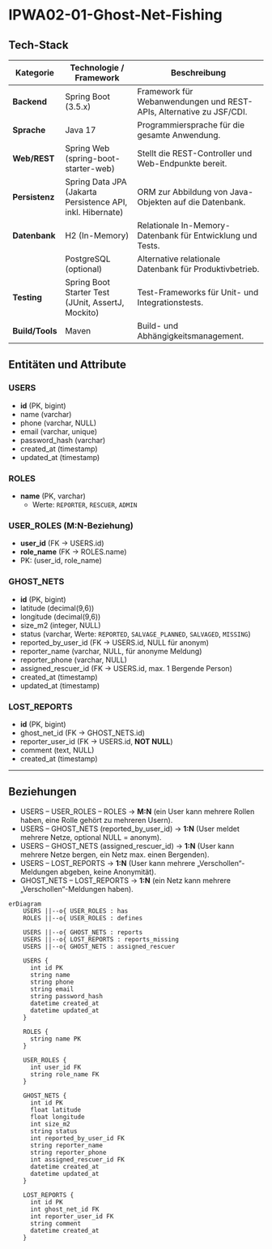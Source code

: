 # IPWA02-01-Ghost-Net-Fishing

## Tech-Stack

| Kategorie        | Technologie / Framework            | Beschreibung                                                                 |
|------------------|------------------------------------|-------------------------------------------------------------------------------|
| **Backend**      | Spring Boot (3.5.x)                | Framework für Webanwendungen und REST-APIs, Alternative zu JSF/CDI.          |
| **Sprache**      | Java 17                            | Programmiersprache für die gesamte Anwendung.                                |
| **Web/REST**     | Spring Web (spring-boot-starter-web) | Stellt die REST-Controller und Web-Endpunkte bereit.                          |
| **Persistenz**   | Spring Data JPA (Jakarta Persistence API, inkl. Hibernate) | ORM zur Abbildung von Java-Objekten auf die Datenbank. |
| **Datenbank**    | H2 (In-Memory)                     | Relationale In-Memory-Datenbank für Entwicklung und Tests.                    |
|                  | PostgreSQL (optional)              | Alternative relationale Datenbank für Produktivbetrieb.                       |
| **Testing**      | Spring Boot Starter Test (JUnit, AssertJ, Mockito) | Test-Frameworks für Unit- und Integrationstests.             |
| **Build/Tools**  | Maven                              | Build- und Abhängigkeitsmanagement.                                           |

## Entitäten und Attribute

### USERS
- **id** (PK, bigint)
- name (varchar)
- phone (varchar, NULL)
- email (varchar, unique)
- password_hash (varchar)
- created_at (timestamp)
- updated_at (timestamp)

### ROLES
- **name** (PK, varchar)
    - Werte: `REPORTER`, `RESCUER`, `ADMIN`

### USER_ROLES (M:N-Beziehung)
- **user_id** (FK → USERS.id)
- **role_name** (FK → ROLES.name)
- PK: (user_id, role_name)

### GHOST_NETS
- **id** (PK, bigint)
- latitude (decimal(9,6))
- longitude (decimal(9,6))
- size_m2 (integer, NULL)
- status (varchar, Werte: `REPORTED`, `SALVAGE_PLANNED`, `SALVAGED`, `MISSING`)
- reported_by_user_id (FK → USERS.id, NULL für anonym)
- reporter_name (varchar, NULL, für anonyme Meldung)
- reporter_phone (varchar, NULL)
- assigned_rescuer_id (FK → USERS.id, max. 1 Bergende Person)
- created_at (timestamp)
- updated_at (timestamp)

### LOST_REPORTS
- **id** (PK, bigint)
- ghost_net_id (FK → GHOST_NETS.id)
- reporter_user_id (FK → USERS.id, **NOT NULL**)
- comment (text, NULL)
- created_at (timestamp)

---

## Beziehungen

- USERS – USER_ROLES – ROLES → **M:N** (ein User kann mehrere Rollen haben, eine Rolle gehört zu mehreren Usern).
- USERS – GHOST_NETS (reported_by_user_id) → **1:N** (User meldet mehrere Netze, optional NULL = anonym).
- USERS – GHOST_NETS (assigned_rescuer_id) → **1:N** (User kann mehrere Netze bergen, ein Netz max. einen Bergenden).
- USERS – LOST_REPORTS → **1:N** (User kann mehrere „Verschollen“-Meldungen abgeben, keine Anonymität).
- GHOST_NETS – LOST_REPORTS → **1:N** (ein Netz kann mehrere „Verschollen“-Meldungen haben).  

```mermaid
erDiagram
    USERS ||--o{ USER_ROLES : has
    ROLES ||--o{ USER_ROLES : defines

    USERS ||--o{ GHOST_NETS : reports
    USERS ||--o{ LOST_REPORTS : reports_missing
    USERS ||--o{ GHOST_NETS : assigned_rescuer

    USERS {
      int id PK
      string name
      string phone
      string email
      string password_hash
      datetime created_at
      datetime updated_at
    }

    ROLES {
      string name PK
    }

    USER_ROLES {
      int user_id FK
      string role_name FK
    }

    GHOST_NETS {
      int id PK
      float latitude
      float longitude
      int size_m2
      string status
      int reported_by_user_id FK
      string reporter_name
      string reporter_phone
      int assigned_rescuer_id FK
      datetime created_at
      datetime updated_at
    }

    LOST_REPORTS {
      int id PK
      int ghost_net_id FK
      int reporter_user_id FK
      string comment
      datetime created_at
    }
